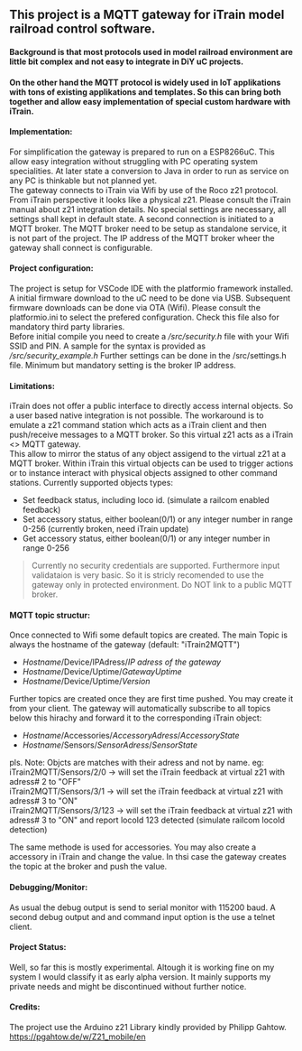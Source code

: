 ## This project is a MQTT gateway for iTrain model railroad control software. 
#### Background is that most protocols used in model railroad environment are little bit complex and not easy to integrate in DiY uC projects. 
#### On the other hand the MQTT protocol is widely used in IoT applikations with tons of existing applikations and templates. So this can bring both together and allow easy implementation of special custom hardware with iTrain.

#### Implementation:
 For simplification the gateway is prepared to run on a ESP8266uC. This allow easy integration without struggling with PC operating system specialities. At later state a conversion to Java in order to run as service on any PC is thinkable but not planned yet.  
 The gateway connects to iTrain via Wifi by use of the Roco z21 protocol. From iTrain perspective it looks like a physical z21. Please consult the iTrain manual about z21 integration details. No special settings are necessary, all settings shall kept in default state. A second connection is initiated to a MQTT broker. 
 The MQTT broker need to be setup as standalone service, it is not part of the project. The IP address of the MQTT broker wheer the gateway shall connect is configurable. 

#### Project configuration:
The project is setup for VSCode IDE with the platformio framework installed. 
A initial firmware download to the uC need to be done via USB. Subsequent firmware downloads can be done via OTA (Wifi). Please consult the platformio.ini to select the prefered configuration.  Check this file also for mandatory third party libraries.  
Before initial compile you need to create a */src/security.h* file with your Wifi SSID and PIN. A sample for the syntax is provided as */src/security_example.h*
Further settings can be done in the /src/settings.h file. Minimum but mandatory setting is the broker IP address.

#### Limitations:
 iTrain does not offer a public interface to directly access internal objects. So a user based native integration is not possible. The workaround is to emulate a z21 command station which acts as a iTrain client and then push/receive messages to a MQTT broker. So this virtual z21 acts as a iTrain <> MQTT gateway.  
 This allow to mirror the status of any object assigend to the virtual z21 at a MQTT broker. Within iTrain this virtual objects can be used to trigger actions or to instance interact with physical objects assigned to other command stations.
Currently supported objects types:
- Set feedback status, including loco id. (simulate a railcom enabled feedback)
- Set accessory status, either boolean(0/1) or any integer number in range 0-256 (currently broken, need iTrain update)
- Get accessory status, either boolean(0/1) or any integer number in range 0-256

>Currently no security credentials are supported. Furthermore input validataion is very basic.
So it is stricly recomended to use the gateway only in protected environment. Do NOT link to a public 
MQTT broker. 

#### MQTT topic structur:
 Once connected to Wifi some default topics are created. The main Topic is always the hostname of the gateway (default: "iTrain2MQTT")  
 - *Hostname*/Device/IPAdress/*IP adress of the gateway*
 - *Hostname*/Device/Uptime/*GatewayUptime*
 - *Hostname*/Device/Uptime/*Version*
 
 Further topics are created once they are first time pushed. You may create it from your client. The gateway will automatically subscribe to all topics below this hirachy and forward it to the corresponding iTrain object:
 - *Hostname*/Accessories/*AccessoryAdress*/*AccessoryState*
 - *Hostname*/Sensors/*SensorAdress*/*SensorState*

pls. Note: Objcts are matches with their adress and not by name. eg:
iTrain2MQTT/Sensors/2/0    -> will set the iTrain feedback at virtual z21 with adress# 2 to "OFF"  
iTrain2MQTT/Sensors/3/1    -> will set the iTrain feedback at virtual z21 with adress# 3 to "ON"  
iTrain2MQTT/Sensors/3/123  -> will set the iTrain feedback at virtual z21 with adress# 3 to "ON" and report locoId 123 detected (simulate railcom locoId detection)  

The same methode is used for accessories.
You may also create a accessory in iTrain and change the value. In thsi case the gateway creates the topic at the broker and push the value.

#### Debugging/Monitor:
As usual the debug output is send to serial monitor with 115200 baud.
A second debug output and and command input option is the use a telnet client.

#### Project Status:
Well, so far this is mostly experimental. Altough it is working fine on my system I would classify it as early alpha version. It mainly supports my private needs and might be discontinued without further notice. 

#### Credits: 
The project use the Arduino z21 Library kindly provided by Philipp Gahtow. https://pgahtow.de/w/Z21_mobile/en
